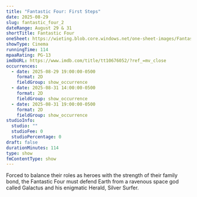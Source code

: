 ```yaml
---
title: "Fantastic Four: First Steps"
date: 2025-08-29
slug: fantastic_four_2
dateRange: August 29 & 31
shortTitle: Fantastic Four
oneSheet: https://wieting.blob.core.windows.net/one-sheet-images/Fantastic-Four.png
showType: Cinema
runningTime: 114
mpaaRating: PG-13
imdbURL: https://www.imdb.com/title/tt10676052/?ref_=mv_close
occurrences:
  - date: 2025-08-29 19:00:00-0500
    format: 2D
    fieldGroup: show_occurrence
  - date: 2025-08-31 14:00:00-0500
    format: 2D
    fieldGroup: show_occurrence
  - date: 2025-08-31 19:00:00-0500
    format: 2D
    fieldGroup: show_occurrence
studioInfo:
  studio: ""
  studioFee: 0
  studioPercentage: 0
draft: false
durationMinutes: 114
type: show
fmContentType: show
---
```

Forced to balance their roles as heroes with the strength of their family bond, the Fantastic Four must defend Earth from a ravenous space god called Galactus and his enigmatic Herald, Silver Surfer.